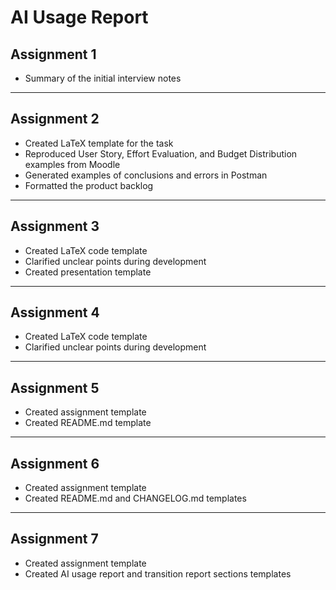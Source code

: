 # AI Usage Report

## Assignment 1
- Summary of the initial interview notes


---

## Assignment 2
- Created LaTeX template for the task  
- Reproduced User Story, Effort Evaluation, and Budget Distribution examples from Moodle  
- Generated examples of conclusions and errors in Postman  
- Formatted the product backlog

---

## Assignment 3
- Created LaTeX code template  
- Clarified unclear points during development  
- Created presentation template

---

## Assignment 4
- Created LaTeX code template  
- Clarified unclear points during development

---

## Assignment 5
- Created assignment template  
- Created README.md template

---

## Assignment 6
- Created assignment template  
- Created README.md and CHANGELOG.md templates

---

## Assignment 7
- Created assignment template  
- Created AI usage report and transition report sections templates
